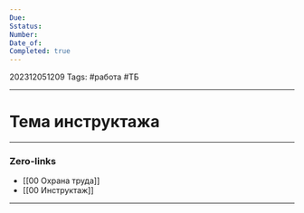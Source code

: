 ```yaml
---
Due: 
Sstatus: 
Number: 
Date_of: 
Completed: true
---
```

202312051209
Tags: #работа #ТБ

---
# Тема инструктажа
---
### Zero-links

- [[00 Охрана труда]]
- [[00 Инструктаж]]

---